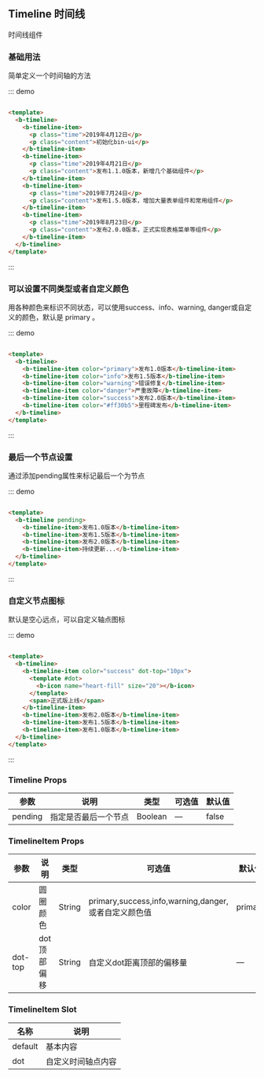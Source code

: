 ## Timeline 时间线

<div class="global-anchor">
  <b-anchor :scroll-offset="100">
    <b-anchor-link href="#ji-chu-yong-fa" title="基础用法"></b-anchor-link>
    <b-anchor-link href="#ke-yi-she-zhi-bu-tong-lei-xing-huo-zhe-zi-ding-yi-yan-se" title="可以设置不同类型或者自定义颜色"></b-anchor-link>
    <b-anchor-link href="#zui-hou-yi-ge-jie-dian-she-zhi" title="最后一个节点设置"></b-anchor-link>
    <b-anchor-link href="#zi-ding-yi-jie-dian-tu-biao" title="自定义节点图标"></b-anchor-link>
    <b-anchor-link href="#timeline-props" title="Timeline Props"></b-anchor-link>
    <b-anchor-link href="#timelineitem-props" title="TimelineItem Props"></b-anchor-link>
    <b-anchor-link href="#timelineitem-slots" title="TimelineItem  Slot"></b-anchor-link>
  </b-anchor>
</div>

时间线组件

### 基础用法

简单定义一个时间轴的方法

::: demo

```html

<template>
  <b-timeline>
    <b-timeline-item>
      <p class="time">2019年4月12日</p>
      <p class="content">初始化bin-ui</p>
    </b-timeline-item>
    <b-timeline-item>
      <p class="time">2019年4月21日</p>
      <p class="content">发布1.1.0版本，新增几个基础组件</p>
    </b-timeline-item>
    <b-timeline-item>
      <p class="time">2019年7月24日</p>
      <p class="content">发布1.5.0版本，增加大量表单组件和常用组件</p>
    </b-timeline-item>
    <b-timeline-item>
      <p class="time">2019年8月23日</p>
      <p class="content">发布2.0.0版本，正式实现表格菜单等组件</p>
    </b-timeline-item>
  </b-timeline>
</template>
```

:::

### 可以设置不同类型或者自定义颜色

用各种颜色来标识不同状态，可以使用success、info、warning, danger或自定义的颜色，默认是 primary 。

::: demo

```html

<template>
  <b-timeline>
    <b-timeline-item color="primary">发布1.0版本</b-timeline-item>
    <b-timeline-item color="info">发布1.5版本</b-timeline-item>
    <b-timeline-item color="warning">错误修复</b-timeline-item>
    <b-timeline-item color="danger">严重故障</b-timeline-item>
    <b-timeline-item color="success">发布2.0版本</b-timeline-item>
    <b-timeline-item color="#ff30b5">里程碑发布</b-timeline-item>
  </b-timeline>
</template>
```

:::

### 最后一个节点设置

通过添加pending属性来标记最后一个为节点

::: demo

```html

<template>
  <b-timeline pending>
    <b-timeline-item>发布1.0版本</b-timeline-item>
    <b-timeline-item>发布1.5版本</b-timeline-item>
    <b-timeline-item>发布2.0版本</b-timeline-item>
    <b-timeline-item>持续更新...</b-timeline-item>
  </b-timeline>
</template>
```

:::

### 自定义节点图标

默认是空心远点，可以自定义轴点图标

::: demo

```html

<template>
  <b-timeline>
    <b-timeline-item color="success" dot-top="10px">
      <template #dot>
        <b-icon name="heart-fill" size="20"></b-icon>
      </template>
      <span>正式版上线</span>
    </b-timeline-item>
    <b-timeline-item>发布2.0版本</b-timeline-item>
    <b-timeline-item>发布1.5版本</b-timeline-item>
    <b-timeline-item>发布1.0版本</b-timeline-item>
  </b-timeline>
</template>
```

:::

### Timeline Props

| 参数      | 说明    | 类型      | 可选值       | 默认值   |
|---------- |-------- |---------- |-------------  |-------- |
| pending     | 指定是否最后一个节点 | Boolean  |  —   |  false  |

### TimelineItem Props

| 参数      | 说明    | 类型      | 可选值       | 默认值   |
|---------- |-------- |---------- |-------------  |-------- |
| color     | 圆圈颜色 | String  |  primary,success,info,warning,danger,或者自定义颜色值  |  primary  |
| dot-top   | dot顶部偏移 | String  |  自定义dot距离顶部的偏移量 | —  |

### TimelineItem  Slot

| 名称      | 说明    |
|---------- |-------- |
| default     | 基本内容   |
| dot     | 自定义时间轴点内容   |
